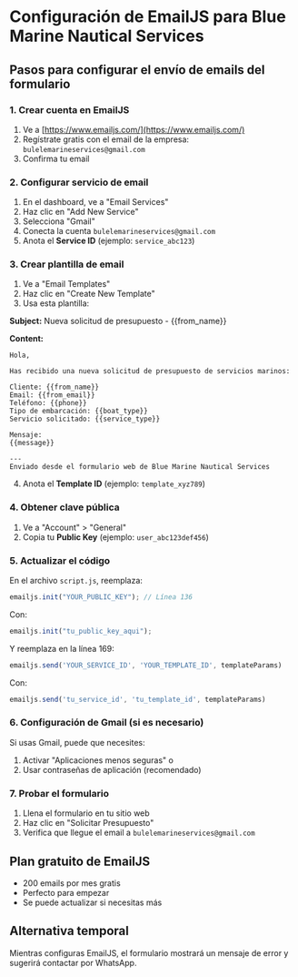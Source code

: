 # Configuración de EmailJS para Blue Marine Nautical Services

## Pasos para configurar el envío de emails del formulario

### 1. Crear cuenta en EmailJS
1. Ve a [https://www.emailjs.com/](https://www.emailjs.com/)
2. Regístrate gratis con el email de la empresa: `bulelemarineservices@gmail.com`
3. Confirma tu email

### 2. Configurar servicio de email
1. En el dashboard, ve a "Email Services"
2. Haz clic en "Add New Service"
3. Selecciona "Gmail" 
4. Conecta la cuenta `bulelemarineservices@gmail.com`
5. Anota el **Service ID** (ejemplo: `service_abc123`)

### 3. Crear plantilla de email
1. Ve a "Email Templates"
2. Haz clic en "Create New Template"
3. Usa esta plantilla:

**Subject:** Nueva solicitud de presupuesto - {{from_name}}

**Content:**
```
Hola,

Has recibido una nueva solicitud de presupuesto de servicios marinos:

Cliente: {{from_name}}
Email: {{from_email}}
Teléfono: {{phone}}
Tipo de embarcación: {{boat_type}}
Servicio solicitado: {{service_type}}

Mensaje:
{{message}}

---
Enviado desde el formulario web de Blue Marine Nautical Services
```

4. Anota el **Template ID** (ejemplo: `template_xyz789`)

### 4. Obtener clave pública
1. Ve a "Account" > "General"
2. Copia tu **Public Key** (ejemplo: `user_abc123def456`)

### 5. Actualizar el código
En el archivo `script.js`, reemplaza:

```javascript
emailjs.init("YOUR_PUBLIC_KEY"); // Línea 136
```
Con:
```javascript
emailjs.init("tu_public_key_aqui");
```

Y reemplaza en la línea 169:
```javascript
emailjs.send('YOUR_SERVICE_ID', 'YOUR_TEMPLATE_ID', templateParams)
```
Con:
```javascript
emailjs.send('tu_service_id', 'tu_template_id', templateParams)
```

### 6. Configuración de Gmail (si es necesario)
Si usas Gmail, puede que necesites:
1. Activar "Aplicaciones menos seguras" o
2. Usar contraseñas de aplicación (recomendado)

### 7. Probar el formulario
1. Llena el formulario en tu sitio web
2. Haz clic en "Solicitar Presupuesto"
3. Verifica que llegue el email a `bulelemarineservices@gmail.com`

## Plan gratuito de EmailJS
- 200 emails por mes gratis
- Perfecto para empezar
- Se puede actualizar si necesitas más

## Alternativa temporal
Mientras configuras EmailJS, el formulario mostrará un mensaje de error y sugerirá contactar por WhatsApp.